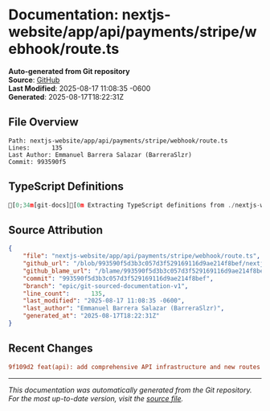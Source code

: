# Documentation: nextjs-website/app/api/payments/stripe/webhook/route.ts

**Auto-generated from Git repository**  
**Source**: [GitHub](/blob/993590f5d3b3c057d3f529169116d9ae214f8bef/nextjs-website/app/api/payments/stripe/webhook/route.ts)  
**Last Modified**: 2025-08-17 11:08:35 -0600  
**Generated**: 2025-08-17T18:22:31Z

## File Overview

```
Path: nextjs-website/app/api/payments/stripe/webhook/route.ts
Lines:      135
Last Author: Emmanuel Barrera Salazar (BarreraSlzr)
Commit: 993590f5
```

## TypeScript Definitions

```typescript
[0;34m[git-docs][0m Extracting TypeScript definitions from ./nextjs-website/app/api/payments/stripe/webhook/route.ts
```

## Source Attribution

```json
{
    "file": "nextjs-website/app/api/payments/stripe/webhook/route.ts",
    "github_url": "/blob/993590f5d3b3c057d3f529169116d9ae214f8bef/nextjs-website/app/api/payments/stripe/webhook/route.ts",
    "github_blame_url": "/blame/993590f5d3b3c057d3f529169116d9ae214f8bef/nextjs-website/app/api/payments/stripe/webhook/route.ts",
    "commit": "993590f5d3b3c057d3f529169116d9ae214f8bef",
    "branch": "epic/git-sourced-documentation-v1",
    "line_count":      135,
    "last_modified": "2025-08-17 11:08:35 -0600",
    "last_author": "Emmanuel Barrera Salazar (BarreraSlzr)",
    "generated_at": "2025-08-17T18:22:31Z"
}
```

## Recent Changes

```diff
9f109d2 feat(api): add comprehensive API infrastructure and new routes
```

---
*This documentation was automatically generated from the Git repository. 
For the most up-to-date version, visit the [source file](/blob/993590f5d3b3c057d3f529169116d9ae214f8bef/nextjs-website/app/api/payments/stripe/webhook/route.ts).*
